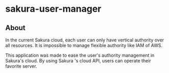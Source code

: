 # sakura-user-manager

## About
In the current Sakura cloud, each user can only have vertical authority over all resources.
It is impossible to manage flexible authority like IAM of AWS.

This application was made to ease the user's authority management in Sakura's cloud.
By using Sakura 's cloud API, users can operate their favorite server.